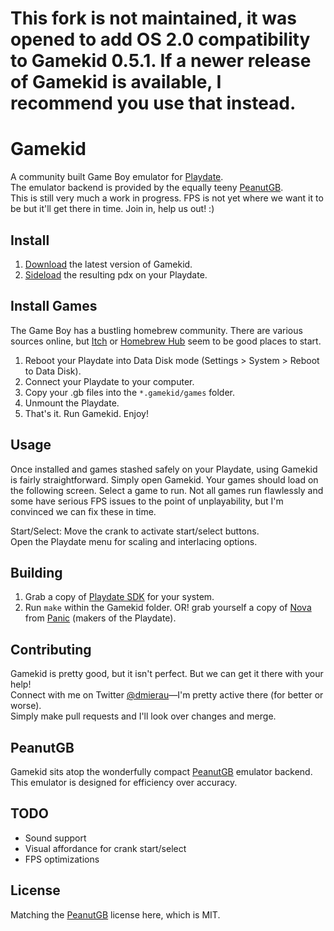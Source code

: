 # This fork is not maintained, it was opened to add OS 2.0 compatibility to Gamekid 0.5.1. If a newer release of Gamekid is available, I recommend you use that instead.

# Gamekid
A community built Game Boy emulator for [Playdate](https://play.date).  
The emulator backend is provided by the equally teeny [PeanutGB](https://github.com/deltabeard/Peanut-GB).  
This is still very much a work in progress. FPS is not yet where we want it to be but it'll get there in time. Join in, help us out! :)

## Install
1. [Download](https://github.com/mierau/gamekid/releases/) the latest version of Gamekid.
2. [Sideload](https://play.date/account/sideload/) the resulting pdx on your Playdate.

## Install Games
The Game Boy has a bustling homebrew community. There are various sources online, but [Itch](https://itch.io/games/tag-gameboy/tag-homebrew) or [Homebrew Hub](https://gbhh.avivace.com/games) seem to be good places to start.
1. Reboot your Playdate into Data Disk mode (Settings > System > Reboot to Data Disk).
2. Connect your Playdate to your computer.
3. Copy your .gb files into the `*.gamekid/games` folder.
4. Unmount the Playdate.
5. That's it. Run Gamekid. Enjoy!

## Usage
Once installed and games stashed safely on your Playdate, using Gamekid is fairly straightforward. Simply open Gamekid.
Your games should load on the following screen. Select a game to run. Not all games run flawlessly and some have serious
FPS issues to the point of unplayability, but I'm convinced we can fix these in time.

Start/Select: Move the crank to activate start/select buttons.  
Open the Playdate menu for scaling and interlacing options.

## Building
1. Grab a copy of [Playdate SDK](https://play.date/dev/) for your system.
2. Run `make` within the Gamekid folder. OR! grab yourself a copy of [Nova](https://nova.app) from [Panic](https://panic.com) (makers of the Playdate).

## Contributing
Gamekid is pretty good, but it isn't perfect. But we can get it there with your help!  
Connect with me on Twitter [@dmierau](https://twitter.com/dmierau)—I'm pretty active there (for better or worse).  
Simply make pull requests and I'll look over changes and merge.

## PeanutGB
Gamekid sits atop the wonderfully compact [PeanutGB](https://github.com/deltabeard/Peanut-GB) emulator backend. This emulator is designed for efficiency over accuracy.

## TODO
- Sound support
- Visual affordance for crank start/select
- FPS optimizations

## License
Matching the [PeanutGB](https://github.com/deltabeard/Peanut-GB) license here, which is MIT.
